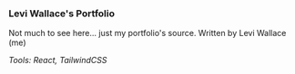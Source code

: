 ### Levi Wallace's Portfolio

Not much to see here... just my portfolio's source.
Written by Levi Wallace (me)

_Tools: React, TailwindCSS_
